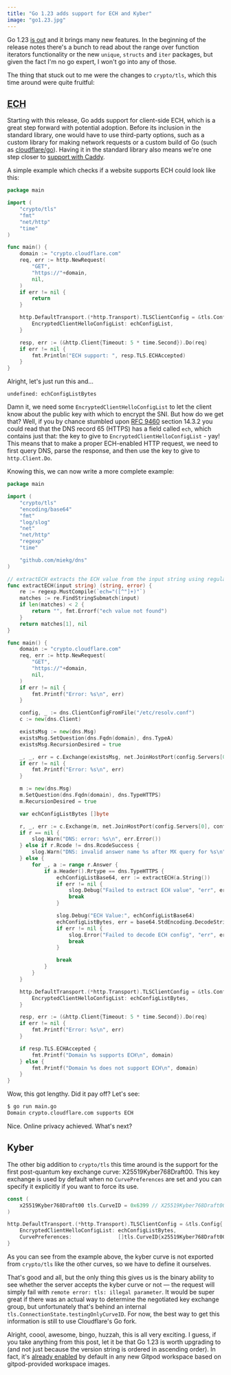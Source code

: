 ```yaml
---
title: "Go 1.23 adds support for ECH and Kyber"
image: "go1.23.jpg"
---
```


Go 1.23 [is out](https://go.dev/blog/go1.23) and it brings many new features. In the beginning of the release notes there's a bunch to read about the range over function iterators functionality or the new `unique`, `structs` and `iter` packages, but given the fact I'm no go expert, I won't go into any of those.

The thing that stuck out to me were the changes to `crypto/tls`, which this time around were quite fruitful:

## <abbr title="Encrypted Client Hello">ECH</abbr>

Starting with this release, Go adds support for client-side ECH, which is a great step forward with potential adoption. Before its inclusion in the standard library, one would have to use third-party options, such as a custom library for making network requests or a custom build of Go (such as [cloudflare/go](https://github.com/cloudflare/go)). Having it in the standard library also means we're one step closer to [support with Caddy](https://github.com/caddyserver/caddy/issues/4221).

A simple example which checks if a website supports ECH could look like this:

```go
package main

import (
    "crypto/tls"
    "fmt"
    "net/http"
    "time"
)

func main() {
    domain := "crypto.cloudflare.com"
    req, err := http.NewRequest(
        "GET",
        "https://"+domain,
        nil,
    )
    if err != nil {
        return
    }

    http.DefaultTransport.(*http.Transport).TLSClientConfig = &tls.Config{
        EncryptedClientHelloConfigList: echConfigList,
    }

    resp, err := (&http.Client{Timeout: 5 * time.Second}).Do(req)
    if err != nil {
        fmt.Println("ECH support: ", resp.TLS.ECHAccepted)
    }
}
```

Alright, let's just run this and...

```
undefined: echConfigListBytes
```

Damn it, we need some `EncryptedClientHelloConfigList` to let the client know about the public key with which to encrypt the SNI. But how do we get that? Well, if you by chance stumbled upon [RFC 9460](https://datatracker.ietf.org/doc/rfc9460/) section 14.3.2 you could read that the DNS record 65 (HTTPS) has a field called `ech`, which contains just that: the key to give to `EncryptedClientHelloConfigList` - yay! This means that to make a proper ECH-enabled HTTP request, we need to first query DNS, parse the response, and then use the key to give to `http.Client.Do`.

Knowing this, we can now write a more complete example:

```go
package main

import (
    "crypto/tls"
    "encoding/base64"
    "fmt"
    "log/slog"
    "net"
    "net/http"
    "regexp"
    "time"

    "github.com/miekg/dns"
)

// extractECH extracts the ECH value from the input string using regular expressions.
func extractECH(input string) (string, error) {
    re := regexp.MustCompile(`ech="([^"]+)"`)
    matches := re.FindStringSubmatch(input)
    if len(matches) < 2 {
        return "", fmt.Errorf("ech value not found")
    }
    return matches[1], nil
}

func main() {
    domain := "crypto.cloudflare.com"
    req, err := http.NewRequest(
        "GET",
        "https://"+domain,
        nil,
    )
    if err != nil {
        fmt.Printf("Error: %s\n", err)
    }

    config, _ := dns.ClientConfigFromFile("/etc/resolv.conf")
    c := new(dns.Client)

    existsMsg := new(dns.Msg)
    existsMsg.SetQuestion(dns.Fqdn(domain), dns.TypeA)
    existsMsg.RecursionDesired = true

    _, _, err = c.Exchange(existsMsg, net.JoinHostPort(config.Servers[0], config.Port))
    if err != nil {
        fmt.Printf("Error: %s\n", err)
    }

    m := new(dns.Msg)
    m.SetQuestion(dns.Fqdn(domain), dns.TypeHTTPS)
    m.RecursionDesired = true

    var echConfigListBytes []byte

    r, _, err := c.Exchange(m, net.JoinHostPort(config.Servers[0], config.Port))
    if r == nil {
        slog.Warn("DNS: error: %s\n", err.Error())
    } else if r.Rcode != dns.RcodeSuccess {
        slog.Warn("DNS: invalid answer name %s after MX query for %s\n", domain, domain)
    } else {
        for _, a := range r.Answer {
            if a.Header().Rrtype == dns.TypeHTTPS {
                echConfigListBase64, err := extractECH(a.String())
                if err != nil {
                    slog.Debug("Failed to extract ECH value", "err", err)
                    break
                }

                slog.Debug("ECH Value:", echConfigListBase64)
                echConfigListBytes, err = base64.StdEncoding.DecodeString(echConfigListBase64)
                if err != nil {
                    slog.Error("Failed to decode ECH config", "err", err)
                    break
                }

                break
            }
        }
    }

    http.DefaultTransport.(*http.Transport).TLSClientConfig = &tls.Config{
        EncryptedClientHelloConfigList: echConfigListBytes,
    }

    resp, err := (&http.Client{Timeout: 5 * time.Second}).Do(req)
    if err != nil {
        fmt.Printf("Error: %s\n", err)
    }

    if resp.TLS.ECHAccepted {
        fmt.Printf("Domain %s supports ECH\n", domain)
    } else {
        fmt.Printf("Domain %s does not support ECH\n", domain)
    }
}
```

Wow, this got lengthy. Did it pay off? Let's see:

```sh
$ go run main.go
Domain crypto.cloudflare.com supports ECH
```

Nice. Online privacy achieved. What's next?

## Kyber

The other big addition to `crypto/tls` this time around is the support for the first post-quantum key exchange curve: X25519Kyber768Draft00. This key exchange is used by default when no `CurvePreferences` are set and you can specify it explicitly if you want to force its use.

```go
const (
    x25519Kyber768Draft00 tls.CurveID = 0x6399 // X25519Kyber768Draft00
)

http.DefaultTransport.(*http.Transport).TLSClientConfig = &tls.Config{
    EncryptedClientHelloConfigList: echConfigListBytes,
    CurvePreferences:               []tls.CurveID{x25519Kyber768Draft00},
}
```

As you can see from the example above, the kyber curve is not exported from `crypto/tls` like the other curves, so we have to define it ourselves.

That's good and all, but the only thing this gives us is the binary ability to see whether the server accepts the kyber curve or not — the request will simply fail with `remote error: tls: illegal parameter`. It would be super great if there was an actual way to determine the negotiated key exchange group, but unfortunately that's behind an internal `tls.ConnectionState.testingOnlyCurveID`. For now, the best way to get this information is still to use Cloudflare's Go fork.

Alright, coool, awesome, bingo, huzzah, this is all very exciting. I guess, if you take anything from this post, let it be that Go 1.23 is worth upgrading to (and not just because the version string is ordered in ascending order). In fact, it's [already enabled](https://github.com/gitpod-io/workspace-images/pull/1403) by default in any new Gitpod workspace based on gitpod-provided workspace images.

